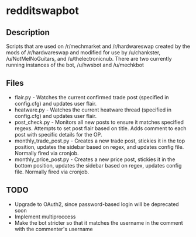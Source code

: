 # redditswapbot

## Description

Scripts that are used on /r/mechmarket and /r/hardwareswap created by the mods of /r/hardwareswap and modified for use by /u/chankster, /u/NotMelNoGuitars, and /u/thelectronicnub. There are two currently running instances of the bot, /u/hwsbot and /u/mechkbot

## Files

* flair.py - Watches the current confirmed trade post (specified in config.cfg) and updates user flair.
* heatware.py - Watches the current heatware thread (specified in config.cfg) and updates user flair.
* post_check.py - Monitors all new posts to ensure it matches specified regexs.  Attempts to set post flair based on title.  Adds comment to each post with specific details for the OP.
* monthly_trade_post.py - Creates a new trade post, stickies it in the top position, updates the sidebar based on regex, and updates config file.  Normally fired via cronjob.
* monthly_price_post.py - Creates a new price post, stickies it in the bottom position, updates the sidebar based on regex, updates config file.  Normally fired via cronjob.

## TODO

* Upgrade to OAuth2, since password-based login will be deprecated soon
* Implement multiproccess 
* Make the bot stricter so that it matches the username in the comment with the commenter's username
